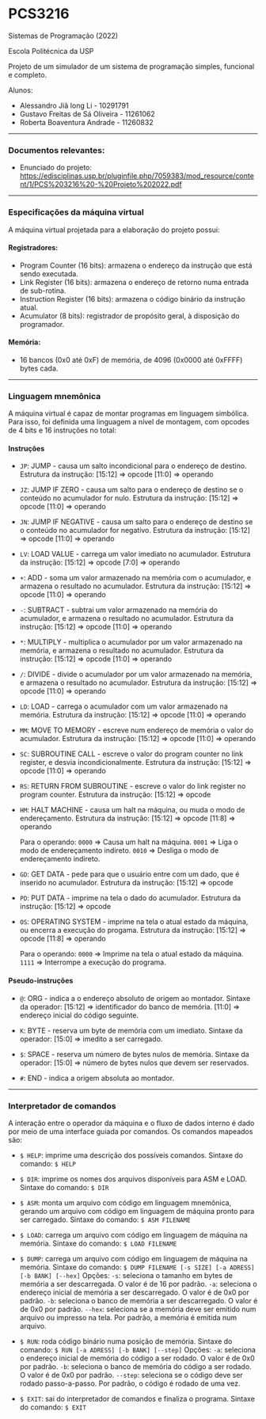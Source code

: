 # PCS3216
Sistemas de Programação (2022)

Escola Politécnica da USP

Projeto de um simulador de um sistema de programação simples, funcional e completo.

Alunos:
* Alessandro Jiã Iong Li - 10291791        
* Gustavo Freitas de Sá Oliveira - 11261062
* Roberta Boaventura Andrade - 11260832

--------------------

### Documentos relevantes:

* Enunciado do projeto: https://edisciplinas.usp.br/pluginfile.php/7059383/mod_resource/content/1/PCS%203216%20-%20Projeto%202022.pdf

--------------------

### Especificações da máquina virtual

A máquina virtual projetada para a elaboração do projeto possui:

#### Registradores:

* Program Counter       (16 bits): armazena o endereço da instrução que está sendo executada.
* Link Register         (16 bits): armazena o endereço de retorno numa entrada de sub-rotina.
* Instruction Register  (16 bits): armazena o código binário da instrução atual.
* Acumulator            (8 bits): registrador de propósito geral, à disposição do programador.

#### Memória:

* 16 bancos (0x0 até 0xF) de memória, de 4096 (0x0000 até 0xFFFF) bytes cada.

--------------------

### Linguagem mnemônica

A máquina virtual é capaz de montar programas em linguagem simbólica. Para isso, foi definida uma linguagem a nível de montagem, com opcodes de 4 bits e 16 instruções no total:

#### Instruções

* `JP`: JUMP - causa um salto incondicional para o endereço de destino.
    Estrutura da instrução:
        [15:12] => opcode
        [11:0]  => operando

* `JZ`: JUMP IF ZERO - causa um salto para o endereço de destino se o conteúdo no acumulador for nulo.
    Estrutura da instrução:
        [15:12] => opcode
        [11:0]  => operando

* `JN`: JUMP IF NEGATIVE - causa um salto para o endereço de destino se o conteúdo no acumulador for negativo.
    Estrutura da instrução:
        [15:12] => opcode
        [11:0]  => operando

* `LV`: LOAD VALUE - carrega um valor imediato no acumulador.
    Estrutura da instrução:
        [15:12] => opcode
        [7:0]  => operando

* `+`: ADD - soma um valor armazenado na memória com o acumulador, e armazena o resultado no acumulador.
    Estrutura da instrução:
        [15:12] => opcode
        [11:0]  => operando

* `-`: SUBTRACT - subtrai um valor armazenado na memória do acumulador, e armazena o resultado no acumulador.
    Estrutura da instrução:
        [15:12] => opcode
        [11:0]  => operando

* `*`: MULTIPLY - multiplica o acumulador por um valor armazenado na memória, e armazena o resultado no acumulador.
    Estrutura da instrução:
        [15:12] => opcode
        [11:0]  => operando

* `/`: DIVIDE - divide o acumulador por um valor armazenado na memória, e armazena o resultado no acumulador.
    Estrutura da instrução:
        [15:12] => opcode
        [11:0]  => operando

* `LD`: LOAD - carrega o acumulador com um valor armazenado na memória.
    Estrutura da instrução:
        [15:12] => opcode
        [11:0]  => operando

* `MM`: MOVE TO MEMORY - escreve num endereço de memória o valor do acumulador.
    Estrutura da instrução:
        [15:12] => opcode
        [11:0]  => operando

* `SC`: SUBROUTINE CALL - escreve o valor do program counter no link register, e desvia incondicionalmente.
    Estrutura da instrução:
        [15:12] => opcode
        [11:0]  => operando

* `RS`: RETURN FROM SUBROUTINE - escreve o valor do link register no program counter.
    Estrutura da instrução:
        [15:12] => opcode

* `HM`: HALT MACHINE - causa um halt na máquina, ou muda o modo de endereçamento.
    Estrutura da instrução:
        [15:12] => opcode
        [11:8]  => operando

    Para o operando:
        `0000` => Causa um halt na máquina.
        `0001` => Liga o modo de endereçamento indireto.
        `0010` => Desliga o modo de endereçamento indireto.

* `GD`: GET DATA - pede para que o usuário entre com um dado, que é inserido no acumulador.
    Estrutura da instrução:
        [15:12] => opcode

* `PD`: PUT DATA - imprime na tela o dado do acumulador.
    Estrutura da instrução:
        [15:12] => opcode

* `OS`: OPERATING SYSTEM - imprime na tela o atual estado da máquina, ou encerra a execução do progama.
    Estrutura da instrução:
        [15:12] => opcode
        [11:8]  => operando

    Para o operando:
        `0000` => Imprime na tela o atual estado da máquina.
        `1111` => Interrompe a execução do programa.

#### Pseudo-instruções

* `@`: ORG - indica a o endereço absoluto de origem ao montador.
    Sintaxe da operador:
        [15:12] => identificador do banco de memória.
        [11:0]  => endereço inicial do código seguinte.

* `K`: BYTE - reserva um byte de memória com um imediato.
    Sintaxe da operador:
        [15:0] => imedito a ser carregado.

* `$`: SPACE - reserva um número de bytes nulos de memória.
    Sintaxe da operador:
        [15:0] => número de bytes nulos que devem ser reservados.

* `#`: END - indica a origem absoluta ao montador.

--------------------

### Interpretador de comandos

A interação entre o operador da máquina e o fluxo de dados interno é dado por meio de uma interface guiada por comandos. Os comandos mapeados são:

* `$ HELP`: imprime uma descrição dos possíveis comandos.
    Sintaxe do comando:
        `$ HELP`

* `$ DIR`: imprime os nomes dos arquivos disponíveis para ASM e LOAD.
    Sintaxe do comando:
        `$ DIR`

* `$ ASM`: monta um arquivo com código em linguagem mnemônica, gerando um arquivo com código em linguagem de máquina pronto para ser carregado.
    Sintaxe do comando:
        `$ ASM FILENAME`

* `$ LOAD`: carrega um arquivo com código em linguagem de máquina na memória.
    Sintaxe do comando:
        `$ LOAD FILENAME`

* `$ DUMP`: carrega um arquivo com código em linguagem de máquina na memória.
    Sintaxe do comando:
        `$ DUMP FILENAME [-s SIZE] [-a ADRESS] [-b BANK] [--hex]`
    Opções:
        `-s`: seleciona o tamanho em bytes de memória a ser descarregada. O valor é de 16 por padrão.
        `-a`: seleciona o endereço inicial de memória a ser descarregado. O valor é de 0x0 por padrão.
        `-b`: seleciona o banco de memória a ser descarregado. O valor é de 0x0 por padrão.
        `--hex`: seleciona se a memória deve ser emitido num arquivo ou impresso na tela. Por padrão, a memória é emitida num arquivo.

* `$ RUN`: roda código binário numa posição de memória.
    Sintaxe do comando:
        `$ RUN [-a ADRESS] [-b BANK] [--step]`
    Opções:
        `-a`: seleciona o endereço inicial de memória do código a ser rodado. O valor é de 0x0 por padrão.
        `-b`: seleciona o banco de memória do código a ser rodado. O valor é de 0x0 por padrão.
        `--step`: seleciona se o código deve ser rodado passo-a-passo. Por padrão, o código é rodado de uma vez.

* `$ EXIT`: sai do interpretador de comandos e finaliza o programa.
    Sintaxe do comando:
        `$ EXIT`
